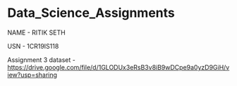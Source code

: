 # Data_Science_Assignments
NAME - RITIK SETH

USN  - 1CR19IS118

Assignment 3 dataset - https://drive.google.com/file/d/1GLODUx3eRsB3v8iB9wDCpe9a0yzD9GiH/view?usp=sharing
